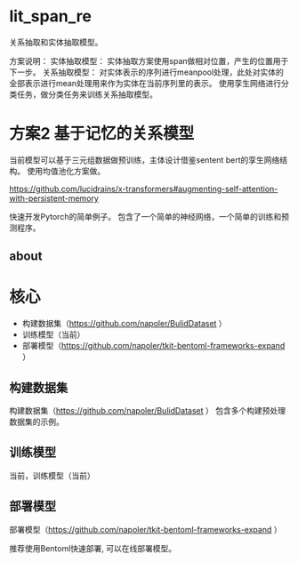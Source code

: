 # lit_span_re

关系抽取和实体抽取模型。

方案说明：
实体抽取模型：
实体抽取方案使用span做相对位置，产生的位置用于下一步。
关系抽取模型：
对实体表示的序列进行meanpool处理，此处对实体的全部表示进行mean处理用来作为实体在当前序列里的表示。
使用孪生网络进行分类任务，做分类任务来训练关系抽取模型。


# 方案2 基于记忆的关系模型
当前模型可以基于三元组数据做预训练，主体设计借鉴sentent bert的孪生网络结构。
使用均值池化方案做。

https://github.com/lucidrains/x-transformers#augmenting-self-attention-with-persistent-memory








快速开发Pytorch的简单例子。
包含了一个简单的神经网络，一个简单的训练和预测程序。


## about

# 核心

- 构建数据集（https://github.com/napoler/BulidDataset ）
- 训练模型（当前）
- 部署模型（https://github.com/napoler/tkit-bentoml-frameworks-expand ）

## 构建数据集
构建数据集（https://github.com/napoler/BulidDataset ）
包含多个构建预处理数据集的示例。

## 训练模型
当前，训练模型（当前）

## 部署模型
部署模型（https://github.com/napoler/tkit-bentoml-frameworks-expand ）

推荐使用Bentoml快速部署, 可以在线部署模型。

